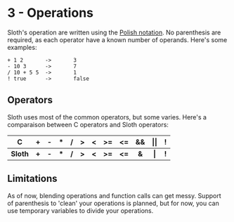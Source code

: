 # 3 - Operations

Sloth's operation are written using the [Polish notation](https://en.wikipedia.org/wiki/Polish_notation). No parenthesis are required, as each operator have a known number of operands. Here's some examples:
```
+ 1 2       ->       3
- 10 3      ->       7
/ 10 + 5 5  ->       1
! true      ->       false
```

## Operators

Sloth uses most of the common operators, but some varies. Here's a comparaison between C operators and Sloth operators:

|     C     |   +   |   -   |   *   |   /   |   >   |   <   |   >=   |   <=   |   &&  |  \|\|  |   !   |
|:---------:|:-----:|:-----:|:-----:|:-----:|:-----:|:-----:|:------:|:------:|:-----:|:------:|:-----:|
| **Sloth** | **+** | **-** | **\*** | **/** | **>** | **<** | **>=** | **<=** | **&** | **\|** | **!** |


## Limitations

As of now, blending operations and function calls can get messy. Support of parenthesis to 'clean' your operations is planned, but for now, you can use temporary variables to divide your operations.